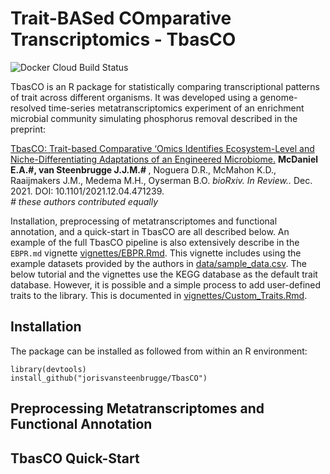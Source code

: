 # Trait-BASed COmparative Transcriptomics - TbasCO

![Docker Cloud Build Status](https://img.shields.io/docker/cloud/build/jorisvsteenbrugge/tbasco?style=for-the-badge)

TbasCO is an R package for statistically comparing transcriptional patterns of trait across different organisms. It was developed using a genome-resolved time-series metatranscriptomics experiment of an enrichment microbial community simulating phosphorus removal described in the preprint: 

[TbasCO: Trait-based Comparative ‘Omics Identifies Ecosystem-Level and Niche-Differentiating Adaptations of an Engineered Microbiome.](https://www.biorxiv.org/content/10.1101/2021.12.04.471239v1) <b> McDaniel E.A.#, van Steenbrugge J.J.M.# </b>, Noguera D.R., McMahon K.D., Raaijmakers J.M., Medema M.H., Oyserman B.O. <i> bioRxiv. In Review.. </i> Dec. 2021. DOI: 10.1101/2021.12.04.471239.
<i> <br> # these authors contributed equally </i>

Installation, preprocessing of metatranscriptomes and functional annotation, and a quick-start in TbasCO are all described below. An example of the full TbasCO pipeline is also extensively describe in the `EBPR.md` vignette [vignettes/EBPR.Rmd](vignettes/EBPR.Rmd). This vignette includes using the example datasets provided by the authors in [data/sample_data.csv](data/sample_data.csv). The below tutorial and the vignettes use the KEGG database as the default trait database. However, it is possible and a simple process to add user-defined traits to the library. This is documented in [vignettes/Custom_Traits.Rmd](vignettes/Custom_Traits.Rmd).

## Installation
The package can be installed as followed from within an R environment:
```{r]
library(devtools)
install_github("jorisvansteenbrugge/TbasCO")
```

## Preprocessing Metatranscriptomes and Functional Annotation 


## TbasCO Quick-Start 
